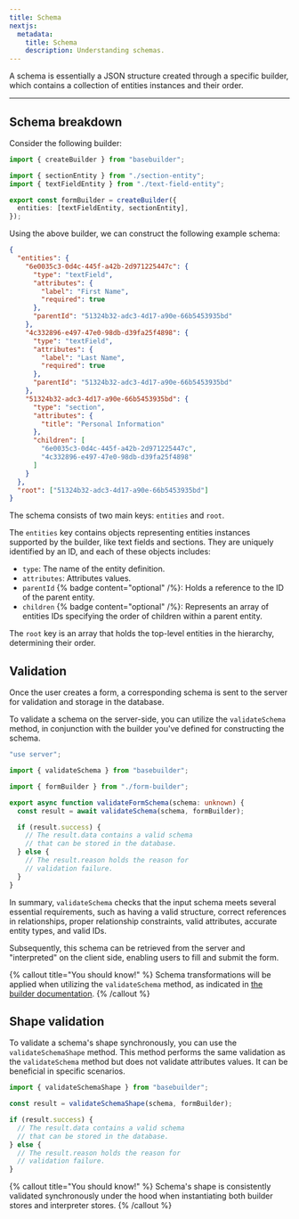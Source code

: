 ```yaml
---
title: Schema
nextjs:
  metadata:
    title: Schema
    description: Understanding schemas.
---
```


A schema is essentially a JSON structure created through a specific builder, which contains a collection of entities instances and their order.

---

## Schema breakdown

Consider the following builder:

```typescript
import { createBuilder } from "basebuilder";

import { sectionEntity } from "./section-entity";
import { textFieldEntity } from "./text-field-entity";

export const formBuilder = createBuilder({
  entities: [textFieldEntity, sectionEntity],
});
```

Using the above builder, we can construct the following example schema:

```json
{
  "entities": {
    "6e0035c3-0d4c-445f-a42b-2d971225447c": {
      "type": "textField",
      "attributes": {
        "label": "First Name",
        "required": true
      },
      "parentId": "51324b32-adc3-4d17-a90e-66b5453935bd"
    },
    "4c332896-e497-47e0-98db-d39fa25f4898": {
      "type": "textField",
      "attributes": {
        "label": "Last Name",
        "required": true
      },
      "parentId": "51324b32-adc3-4d17-a90e-66b5453935bd"
    },
    "51324b32-adc3-4d17-a90e-66b5453935bd": {
      "type": "section",
      "attributes": {
        "title": "Personal Information"
      },
      "children": [
        "6e0035c3-0d4c-445f-a42b-2d971225447c",
        "4c332896-e497-47e0-98db-d39fa25f4898"
      ]
    }
  },
  "root": ["51324b32-adc3-4d17-a90e-66b5453935bd"]
}
```

The schema consists of two main keys: `entities` and `root`.

The `entities` key contains objects representing entities instances supported by the builder, like text fields and sections. They are uniquely identified by an ID, and each of these objects includes:

- `type`: The name of the entity definition.
- `attributes`: Attributes values.
- `parentId` {% badge content="optional" /%}: Holds a reference to the ID of the parent entity.
- `children` {% badge content="optional" /%}: Represents an array of entities IDs specifying the order of children within a parent entity.

The `root` key is an array that holds the top-level entities in the hierarchy, determining their order.

## Validation

Once the user creates a form, a corresponding schema is sent to the server for validation and storage in the database.

To validate a schema on the server-side, you can utilize the `validateSchema` method, in conjunction with the builder you've defined for constructing the schema.

```typescript
"use server";

import { validateSchema } from "basebuilder";

import { formBuilder } from "./form-builder";

export async function validateFormSchema(schema: unknown) {
  const result = await validateSchema(schema, formBuilder);

  if (result.success) {
    // The result.data contains a valid schema
    // that can be stored in the database.
  } else {
    // The result.reason holds the reason for
    // validation failure.
  }
}
```

In summary, `validateSchema` checks that the input schema meets several essential requirements, such as having a valid structure, correct references in relationships, proper relationship constraints, valid attributes, accurate entity types, and valid IDs.

Subsequently, this schema can be retrieved from the server and "interpreted" on the client side, enabling users to fill and submit the form.

{% callout title="You should know!" %}
Schema transformations will be applied when utilizing the `validateSchema` method, as indicated in [the builder documentation](/docs/builders#transforming-schemas).
{% /callout %}

## Shape validation

To validate a schema's shape synchronously, you can use the `validateSchemaShape` method. This method performs the same validation as the `validateSchema` method but does not validate attributes values. It can be beneficial in specific scenarios.

```typescript
import { validateSchemaShape } from "basebuilder";

const result = validateSchemaShape(schema, formBuilder);

if (result.success) {
  // The result.data contains a valid schema
  // that can be stored in the database.
} else {
  // The result.reason holds the reason for
  // validation failure.
}
```

{% callout title="You should know!" %}
Schema's shape is consistently validated synchronously under the hood when instantiating both builder stores and interpreter stores.
{% /callout %}
